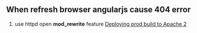 ## When refresh browser angularjs cause 404 error
1. use httpd open **mod_rewrite** feature
[Deploying prod build to Apache 2](https://github.com/mgechev/angular-seed/wiki/Deploying-prod-build-to-Apache-2)  
